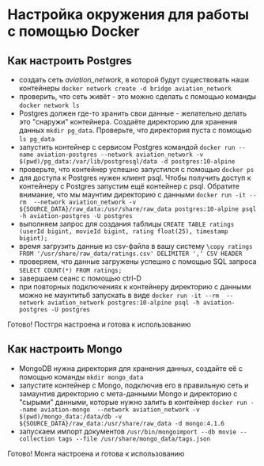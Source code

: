# Настройка окружения для работы с помощью Docker

## Как настроить Postgres

* создать сеть *aviation_network*, в которой будут существовать наши контейнеры `docker network create -d bridge aviation_network`
* проверить, что сеть живёт - это можно сделать с помощью команды `docker network ls`
* Postgres должен где-то хранить свои данные - желательно делать это "снаружи" контейнера. Создаёте директорию для хранения данных `mkdir pg_data`. Проверьте, что директория пуста с помощью `ls pg_data`
* запустить контейнер с сервисом Postgres командой `docker run --name aviation-postgres --network aviation_network -v $(pwd)/pg_data:/var/lib/postgresql/data -d postgres:10-alpine`
* проверьте, что контейнер успешно запустился с помощью `docker ps`
* для доступа к Postgres нужен клиент psql. Чтобы получить доступ к контейнеру с Postgres запустим ещё контейнер с psql. Обратите внимание, что мы маунтим директорию с данными `docker run -it --rm  --network aviation_network -v ${SOURCE_DATA}/raw_data:/usr/share/raw_data postgres:10-alpine psql -h aviation-postgres -U postgres`
* выполняем запрос для создания таблицы `CREATE TABLE ratings (userId bigint, movieId bigint, rating float(25), timestamp bigint);`
* время загрузить данные из csv-файла в вашу систему `\copy ratings FROM '/usr/share/raw_data/ratings.csv' DELIMITER ',' CSV HEADER`
* проверяем, что данные загружены успешно с помощью SQL запроса `SELECT COUNT(*) FROM ratings;`
* завершаем сеанс с помощью ctrl-D
* при повторных подключениях к контейнеру директорию с данными можно не маунтитьб запускать в виде `docker run -it --rm  --network aviation_network postgres:10-alpine psql -h aviation-postgres -U postgres`

Готово! Постгря настроена и готова к использованию

## Как настроить Mongo

* MongoDB нужна директория для хранения данных, создайте её с помощью команды `mkdir mongo_data`
* запустите контейнер с Mongo, подключив его в правильную сеть и замаунтив директорию с мета-данными Mongo и директорию с "сырыми" данными, которые нужно залить в контейнер `docker run --name aviation-mongo  --network aviation_network -v $(pwd)/mongo_data:/data/db -v ${SOURCE_DATA}/raw_data:/usr/share/raw_data -d mongo:4.1.6`
* запускаем импорт документов `/usr/bin/mongoimport --db movie --collection tags --file /usr/share/mongo_data/tags.json`

Готово! Монга настроена и готова к использованию